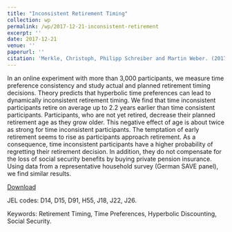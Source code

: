 ```yaml
---
title: "Inconsistent Retirement Timing"
collection: wp
permalink: /wp/2017-12-21-inconsistent-retirement
excerpt: ''
date: 2017-12-21
venue: ''
paperurl: ''
citation: 'Merkle, Christoph, Philipp Schreiber and Martin Weber. (2017). &quot;FInconsistent Retirement Timing.&quot; <i>Working Paper</i>.'
---
```

In an online experiment with more than 3,000 participants, we measure time preference consistency and study actual and planned retirement timing decisions. Theory predicts that hyperbolic time preferences can lead to dynamically inconsistent retirement timing. We find that time inconsistent participants retire on average up to 2.2 years earlier than time consistent participants. Participants, who are not yet retired, decrease their planned retirement age as they grow older. This negative effect of age is about twice as strong for time inconsistent participants. The temptation of early retirement seems to rise as participants approach retirement. As a consequence, time inconsistent participants have a higher probability of regretting their retirement decision. In addition, they do not compensate for the loss of social security benefits by buying private pension insurance. Using data from a representative household survey (German SAVE panel), we find similar results. 

[Download](https://ssrn.com/abstract=2778578)

JEL codes: D14, D15, D91, H55, J18, J22, J26.

Keywords: Retirement Timing, Time Preferences, Hyperbolic Discounting, Social Security.

